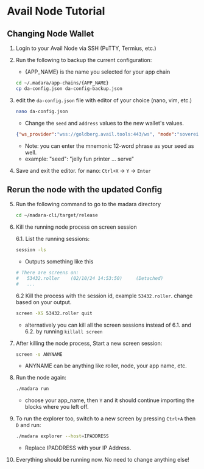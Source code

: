 # Avail Node Tutorial

## Changing Node Wallet

1. Login to your Avail Node via SSH (PuTTY, Termius, etc.)
2. Run the following to backup the current configuration:
    * {APP_NAME} is the name you selected for your app chain

    ```bash
    cd ~/.madara/app-chains/{APP_NAME}
    cp da-config.json da-config-backup.json
    ```

3. edit the `da-config.json` file with editor of your choice (nano, vim, etc.)

    ```bash
    nano da-config.json
    ```

    * Change the `seed` and `address` values to the new wallet's values.

    ```json
    {"ws_provider":"wss://goldberg.avail.tools:443/ws", "mode":"sovereign", "seed": "DESIRED WALLET'S SEED PHRASE","app_id":0,"address":"DESIRED WALLET'S ADDRESS"}
    ```

    * Note: you can enter the mnemonic 12-word phrase as your seed as well.
    * example: "seed": "jelly fun printer ... serve"

4. Save and exit the editor. for nano: `Ctrl+X` -> `Y` -> `Enter`

## Rerun the node with the updated Config

5. Run the following command to go to the madara directory

    ```bash
    cd ~/madara-cli/target/release
    ```

6. Kill the running node process on screen session

    6.1. List the running sessions:

    ```bash
    session -ls
    ```

    * Outputs something like this

    ```bash
    # There are screens on:
    #   53432.roller    (02/10/24 14:53:50)     (Detached)
    #   ...
    ```

    6.2 Kill the process with the session id, example `53432.roller`. change based on your output.

    ```bash
    screen -XS 53432.roller quit
    ```

    * alternatively you can kill all the screen sessions instead of 6.1. and 6.2. by running `killall screen`

7. After killing the node process, Start a new screen session:

    ```bash
    screen -s ANYNAME
    ```

    * ANYNAME can be anything like roller, node, your app name, etc.

8. Run the node again:

    ```bash
    ./madara run
    ```

    * choose your app_name, then `Y` and it should continue importing the blocks where you left off.

9. To run the explorer too, switch to a new screen by pressing `Ctrl+A` then `D`
 and run:

    ```bash
    ./madara explorer --host=IPADDRESS
    ```

    * Replace IPADDRESS with your IP Address.

10. Everything should be running now. No need to change anything else!
